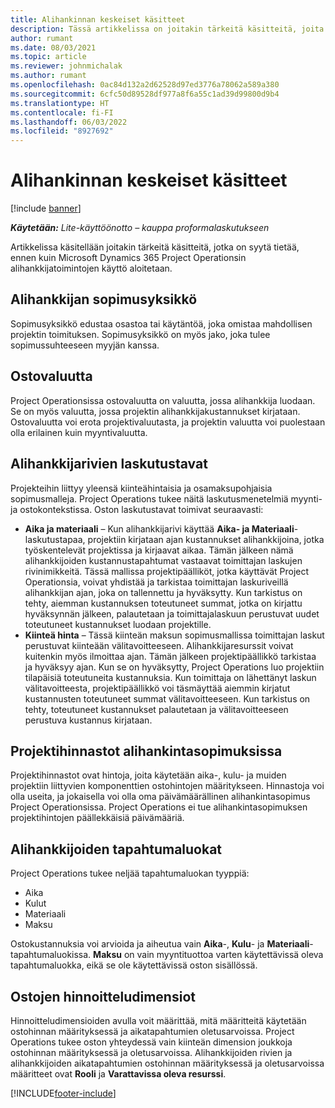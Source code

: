 ```yaml
---
title: Alihankinnan keskeiset käsitteet
description: Tässä artikkelissa on joitakin tärkeitä käsitteitä, joita käytetään Microsoft Dynamics 365 Project Operationsin alihankintasopimuksissa.
author: rumant
ms.date: 08/03/2021
ms.topic: article
ms.reviewer: johnmichalak
ms.author: rumant
ms.openlocfilehash: 0ac84d132a2d62528d97ed3776a78062a589a380
ms.sourcegitcommit: 6cfc50d89528df977a8f6a55c1ad39d99800d9b4
ms.translationtype: HT
ms.contentlocale: fi-FI
ms.lasthandoff: 06/03/2022
ms.locfileid: "8927692"
---
```

# <a name="key-concepts-in-subcontracting"></a>Alihankinnan keskeiset käsitteet

[!include [banner](../../includes/dataverse-preview.md)]

_**Käytetään:** Lite-käyttöönotto – kauppa proformalaskutukseen_

Artikkelissa käsitellään joitakin tärkeitä käsitteitä, jotka on syytä tietää, ennen kuin Microsoft Dynamics 365 Project Operationsin alihankkijatoimintojen käyttö aloitetaan.

## <a name="contracting-unit-on-the-subcontract"></a>Alihankkijan sopimusyksikkö

Sopimusyksikkö edustaa osastoa tai käytäntöä, joka omistaa mahdollisen projektin toimituksen. Sopimusyksikkö on myös jako, joka tulee sopimussuhteeseen myyjän kanssa.

## <a name="purchase-currency"></a>Ostovaluutta

Project Operationsissa ostovaluutta on valuutta, jossa alihankkija luodaan. Se on myös valuutta, jossa projektin alihankkijakustannukset kirjataan. Ostovaluutta voi erota projektivaluutasta, ja projektin valuutta voi puolestaan olla erilainen kuin myyntivaluutta.

## <a name="billing-methods-on-subcontract-lines"></a>Alihankkijarivien laskutustavat

Projekteihin liittyy yleensä kiinteähintaisia ja osamaksupohjaisia sopimusmalleja. Project Operations tukee näitä laskutusmenetelmiä myynti- ja ostokontekstissa. Oston laskutustavat toimivat seuraavasti:

- **Aika ja materiaali** – Kun alihankkijarivi käyttää **Aika- ja Materiaali**-laskutustapaa, projektiin kirjataan ajan kustannukset alihankkijoina, jotka työskentelevät projektissa ja kirjaavat aikaa. Tämän jälkeen nämä alihankkijoiden kustannustapahtumat vastaavat toimittajan laskujen rivinimikkeitä. Tässä mallissa projektipäälliköt, jotka käyttävät Project Operationsia, voivat yhdistää ja tarkistaa toimittajan laskuriveillä alihankkijan ajan, joka on tallennettu ja hyväksytty. Kun tarkistus on tehty, aiemman kustannuksen toteutuneet summat, jotka on kirjattu hyväksynnän jälkeen, palautetaan ja toimittajalaskuun perustuvat uudet toteutuneet kustannukset luodaan projektille.
- **Kiinteä hinta** – Tässä kiinteän maksun sopimusmallissa toimittajan laskut perustuvat kiinteään välitavoitteeseen. Alihankkijaresurssit voivat kuitenkin myös ilmoittaa ajan. Tämän jälkeen projektipäällikkö tarkistaa ja hyväksyy ajan. Kun se on hyväksytty, Project Operations luo projektiin tilapäisiä toteutuneita kustannuksia. Kun toimittaja on lähettänyt laskun välitavoitteesta, projektipäällikkö voi täsmäyttää aiemmin kirjatut kustannusten toteutuneet summat välitavoitteeseen. Kun tarkistus on tehty, toteutuneet kustannukset palautetaan ja välitavoitteeseen perustuva kustannus kirjataan.

## <a name="project-price-lists-on-subcontracts"></a>Projektihinnastot alihankintasopimuksissa

Projektihinnastot ovat hintoja, joita käytetään aika-, kulu- ja muiden projektiin liittyvien komponenttien ostohintojen määritykseen. Hinnastoja voi olla useita, ja jokaisella voi olla oma päivämäärällinen alihankintasopimus Project Operationsissa. Project Operations ei tue alihankintasopimuksen projektihintojen päällekkäisiä päivämääriä.

## <a name="transaction-classes-on-subcontracts"></a>Alihankkijoiden tapahtumaluokat

Project Operations tukee neljää tapahtumaluokan tyyppiä:

- Aika
- Kulut
- Materiaali
- Maksu

Ostokustannuksia voi arvioida ja aiheutua vain **Aika**-, **Kulu**- ja **Materiaali**-tapahtumaluokissa. **Maksu** on vain myyntituottoa varten käytettävissä oleva tapahtumaluokka, eikä se ole käytettävissä oston sisällössä.

## <a name="purchase-pricing-dimensions"></a>Ostojen hinnoitteludimensiot

Hinnoitteludimensioiden avulla voit määrittää, mitä määritteitä käytetään ostohinnan määrityksessä ja aikatapahtumien oletusarvoissa. Project Operations tukee oston yhteydessä vain kiinteän dimension joukkoja ostohinnan määrityksessä ja oletusarvoissa. Alihankkijoiden rivien ja alihankkijoiden aikatapahtumien ostohinnan määrityksessä ja oletusarvoissa määritteet ovat **Rooli** ja **Varattavissa oleva resurssi**.

[!INCLUDE[footer-include](../../includes/footer-banner.md)]
